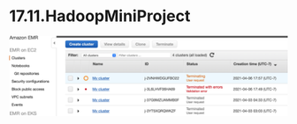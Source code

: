 # 17.11.HadoopMiniProject

![AWS EMR](https://github.com/ALgosZen/17.11.HadoopMiniProject/blob/25e2621b1770698437238687e30b4c18c49c42a5/images/Screen%20Shot%202021-04-06%20at%2011.49.01%20PM.png
)
